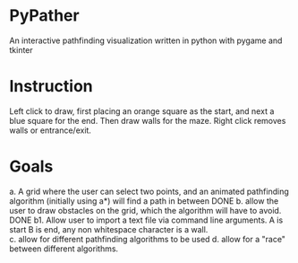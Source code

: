 # PyPather
An interactive pathfinding visualization written in python with pygame and tkinter

# Instruction
Left click to draw, first placing an orange square as the start, and next a blue square for the end.  Then draw walls for the maze. 
Right click removes walls or entrance/exit.

# Goals
 a. A grid where the user can select two points, and an animated pathfinding algorithm (initially using a*) will find a path in between DONE
 b. allow the user to draw obstacles on the grid, which the algorithm will have to avoid. DONE
 b1. Allow user to import a text file via command line arguments.  A is start B is end, any non whitespace character is a wall.  
 c. allow for different pathfinding algorithms to be used
 d. allow for a "race" between different algorithms. 

